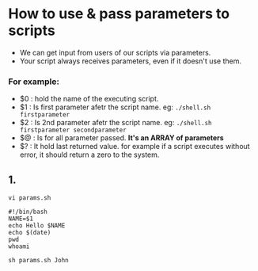 # How to use & pass parameters to scripts


* We can get input from users of our scripts via parameters. 
* Your script always receives parameters, even if it doesn't use them.

### For example:
* $0 : hold the name of the executing script. 
* $1 : Is first parameter afetr the script name. eg: `./shell.sh firstparameter`
* $2 : Is 2nd parameter afetr the script name. eg: `./shell.sh firstparameter secondparameter`
* $@ : Is for all parameter passed. __It's an ARRAY of parameters__
* $? : It hold last returned value. for example if a script executes without error, it should return a zero to the system.

## 1.
 `vi params.sh`

``` 
#!/bin/bash
NAME=$1
echo Hello $NAME
echo $(date)
pwd
whoami
```

`sh params.sh John`

